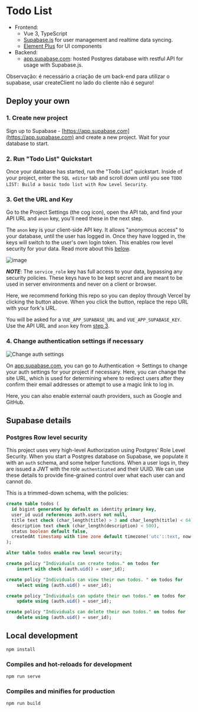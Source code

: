 # Todo List

- Frontend:
  - Vue 3, TypeScript
  - [Supabase.js](https://supabase.com/docs/library/getting-started) for user management and realtime data syncing.
  - [Element Plus](https://element-plus.org/) for UI components
- Backend:
  - [app.supabase.com](https://app.supabase.com/): hosted Postgres database with restful API for usage with Supabase.js.

Observação: é necessário a criação de um back-end para utilizar o supabase, usar createClient no lado do cliente não é seguro!

## Deploy your own

### 1. Create new project

Sign up to Supabase - [https://app.supabase.com](https://app.supabase.com) and create a new project. Wait for your database to start.

### 2. Run "Todo List" Quickstart

Once your database has started, run the "Todo List" quickstart. Inside of your project, enter the `SQL editor` tab and scroll down until you see `TODO LIST: Build a basic todo list with Row Level Security`.

### 3. Get the URL and Key

Go to the Project Settings (the cog icon), open the API tab, and find your API URL and `anon` key, you'll need these in the next step.

The `anon` key is your client-side API key. It allows "anonymous access" to your database, until the user has logged in. Once they have logged in, the keys will switch to the user's own login token. This enables row level security for your data. Read more about this [below](#postgres-row-level-security).

![image](https://user-images.githubusercontent.com/10214025/88916245-528c2680-d298-11ea-8a71-708f93e1ce4f.png)

**_NOTE_**: The `service_role` key has full access to your data, bypassing any security policies. These keys have to be kept secret and are meant to be used in server environments and never on a client or browser.

Here, we recommend forking this repo so you can deploy through Vercel by clicking the button above. When you click the button, replace the repo URL with your fork's URL.

You will be asked for a `VUE_APP_SUPABASE_URL` and `VUE_APP_SUPABASE_KEY`. Use the API URL and `anon` key from [step 3](#3.-get-the-url-and-key).

### 4. Change authentication settings if necessary

![Change auth settings](https://user-images.githubusercontent.com/1811651/101840012-39be3800-3af8-11eb-8c32-73f2fae6299e.png)

On [app.supabase.com](https://app.supabase.com), you can go to Authentication -> Settings to change your auth settings for your project if necessary. Here, you can change the site URL, which is used for determining where to redirect users after they confirm their email addresses or attempt to use a magic link to log in.

Here, you can also enable external oauth providers, such as Google and GitHub.

## Supabase details

### Postgres Row level security

This project uses very high-level Authorization using Postgres' Role Level Security.
When you start a Postgres database on Supabase, we populate it with an `auth` schema, and some helper functions.
When a user logs in, they are issued a JWT with the role `authenticated` and their UUID.
We can use these details to provide fine-grained control over what each user can and cannot do.

This is a trimmed-down schema, with the policies:

```sql
create table todos (
  id bigint generated by default as identity primary key,
  user_id uuid references auth.users not null,
  title text check (char_length(title) > 3 and char_length(title) < 64),
  description text check (char_length(description) < 500),
  status boolean default false,
  createdAt timestamp with time zone default timezone('utc'::text, now()) not null
);

alter table todos enable row level security;

create policy "Individuals can create todos." on todos for
    insert with check (auth.uid() = user_id);

create policy "Individuals can view their own todos. " on todos for
    select using (auth.uid() = user_id);

create policy "Individuals can update their own todos." on todos for
    update using (auth.uid() = user_id);

create policy "Individuals can delete their own todos." on todos for
    delete using (auth.uid() = user_id);
```

## Local development

```
npm install
```

### Compiles and hot-reloads for development

```
npm run serve
```

### Compiles and minifies for production

```
npm run build
```
